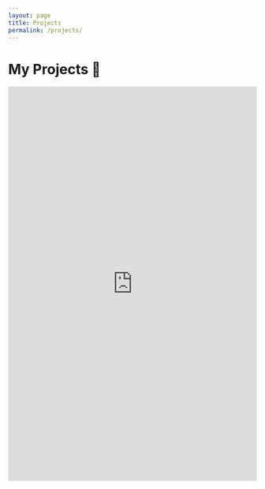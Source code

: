 ```yaml
---
layout: page
title: Projects
permalink: /projects/
---
```


# My Projects 🚀

<iframe 
  src="https://htmlpreview.github.io/?https://github.com/shawnxu0407/my-cool-project/blob/main/README.md" 
  width="100%" 
  height="800px"
  style="border:none;">
</iframe>
